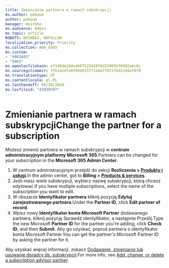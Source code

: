 ```yaml
---
title: Zmienianie partnera w ramach subskrypcji
ms.author: pebaum
author: pebaum
manager: mnirkhe
ms.audience: Admin
ms.topic: article
ROBOTS: NOINDEX, NOFOLLOW
localization_priority: Priority
ms.collection: Adm_O365
ms.custom:
- "9001683"
- "5065"
ms.openlocfilehash: e71d8de284ce687525d1876d258055f6992aec8c
ms.sourcegitcommit: 37b142dfe0f09401577144d7f8727bd2c04af0f8
ms.translationtype: HT
ms.contentlocale: pl-PL
ms.lasthandoff: 04/28/2020
ms.locfileid: "43930597"
---
```

# <a name="change-the-partner-for-a-subscription"></a><span data-ttu-id="01acc-102">Zmienianie partnera w ramach subskrypcji</span><span class="sxs-lookup"><span data-stu-id="01acc-102">Change the partner for a subscription</span></span>

<span data-ttu-id="01acc-103">Możesz zmienić partnera w ramach subskrypcji w **centrum administracyjnym platformy Microsoft 365**.</span><span class="sxs-lookup"><span data-stu-id="01acc-103">Partners can be changed for your subscription in the **Microsoft 365 Admin Center**.</span></span>

1. <span data-ttu-id="01acc-104">W centrum administracyjnym przejdź do sekcji **Rozliczenia > [Produkty i usługi](https://go.microsoft.com/fwlink/p/?linkid=842054)**.</span><span class="sxs-lookup"><span data-stu-id="01acc-104">In the admin center, got to **Billing > [Products & services](https://go.microsoft.com/fwlink/p/?linkid=842054)**.</span></span> 
2. <span data-ttu-id="01acc-105">Jeśli masz wiele subskrypcji, wybierz nazwę subskrypcji, którą chcesz edytować.</span><span class="sxs-lookup"><span data-stu-id="01acc-105">If you have multiple subscriptions, select the name of the subscription you want to edit.</span></span> 
3. <span data-ttu-id="01acc-106">W obszarze **Identyfikator partnera** kliknij pozycję **Edytuj zarejestrowanego partnera**.</span><span class="sxs-lookup"><span data-stu-id="01acc-106">Under the **Partner ID**, click **Edit partner of record**.</span></span>
4. <span data-ttu-id="01acc-107">Wpisz nowy **Identyfikator konta Microsoft Partner** dodawanego partnera, kliknij pozycję Sprawdź identyfikator, a następnie Prześlij.</span><span class="sxs-lookup"><span data-stu-id="01acc-107">Type the new Microsoft **Partner ID** for the partner you're adding, click **Check ID**, and then **Submit**.</span></span> <span data-ttu-id="01acc-108">Aby go uzyskać, poproś partnera o identyfikator konta Microsoft Partner.</span><span class="sxs-lookup"><span data-stu-id="01acc-108">You can get the partner's Microsoft Partner ID by asking the partner for it.</span></span>

<span data-ttu-id="01acc-109">Aby uzyskać więcej informacji, zobacz [Dodawanie, zmienianie lub usuwanie doradcy ds. subskrypcji](https://docs.microsoft.com/microsoft-365/admin/misc/add-partner).</span><span class="sxs-lookup"><span data-stu-id="01acc-109">For more info, see [Add, change, or delete a subscription advisor partner](https://docs.microsoft.com/microsoft-365/admin/misc/add-partner).</span></span> 
